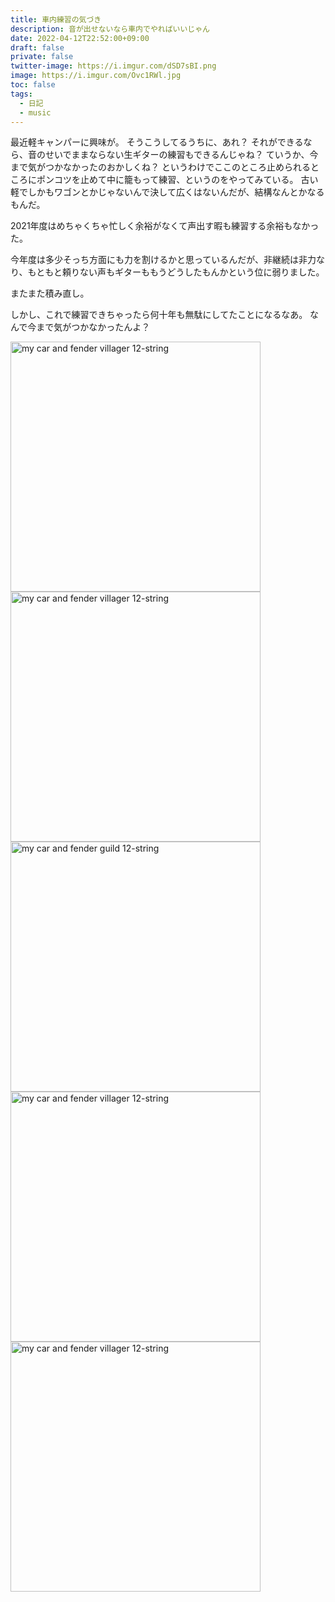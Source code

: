 ```yaml
---
title: 車内練習の気づき
description: 音が出せないなら車内でやればいいじゃん
date: 2022-04-12T22:52:00+09:00
draft: false
private: false
twitter-image: https://i.imgur.com/dSD7sBI.png
image: https://i.imgur.com/Ovc1RWl.jpg
toc: false
tags:
  - 日記
  - music
---
```


最近軽キャンパーに興味が。
そうこうしてるうちに、あれ？
それができるなら、音のせいでままならない生ギターの練習もできるんじゃね？
ていうか、今まで気がつかなかったのおかしくね？
というわけでここのところ止められるところにポンコツを止めて中に籠もって練習、というのをやってみている。
古い軽でしかもワゴンとかじゃないんで決して広くはないんだが、結構なんとかなるもんだ。

2021年度はめちゃくちゃ忙しく余裕がなくて声出す暇も練習する余裕もなかった。

今年度は多少そっち方面にも力を割けるかと思っているんだが、非継続は非力なり、もともと頼りない声もギターももうどうしたもんかという位に弱りました。

またまた積み直し。

しかし、これで練習できちゃったら何十年も無駄にしてたことになるなあ。
なんで今まで気がつかなかったんよ？

<img src="https://i.imgur.com/Ovc1RWl.jpg" width="400"
  alt="my car and fender villager 12-string" title="my car and fender villager 12-string" />
<img src="https://i.imgur.com/tl02HZc.jpg" width="400"
  alt="my car and fender villager 12-string" title="my car and fender villager 12-string" />
<img src="https://i.imgur.com/LOV4Dun.jpg" width="400"
  alt="my car and fender guild 12-string" title="my car and fender guild 12-string" />
<img src="https://i.imgur.com/idRlD8V.jpg" width="400"
  alt="my car and fender villager 12-string" title="my car and fender villager 12-string" />
<img src="https://i.imgur.com/MnmYw6C.jpg" width="400"
  alt="my car and fender villager 12-string" title="my car and fender villager 12-string" />
